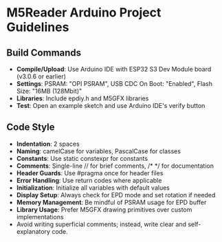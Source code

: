 # M5Reader Arduino Project Guidelines

## Build Commands
- **Compile/Upload**: Use Arduino IDE with ESP32 S3 Dev Module board (v3.0.6 or earlier)
- **Settings**: PSRAM: "OPI PSRAM", USB CDC On Boot: "Enabled", Flash Size: "16MB (128Mbit)"
- **Libraries**: Include epdiy.h and M5GFX libraries
- **Test**: Open an example sketch and use Arduino IDE's verify button

## Code Style
- **Indentation**: 2 spaces
- **Naming**: camelCase for variables, PascalCase for classes
- **Constants**: Use static constexpr for constants
- **Comments**: Single-line // for brief comments, /* */ for documentation
- **Header Guards**: Use #pragma once for header files
- **Error Handling**: Use return codes where applicable
- **Initialization**: Initialize all variables with default values
- **Display Setup**: Always check for EPD mode and set rotation if needed
- **Memory Management**: Be mindful of PSRAM usage for EPD buffer
- **Library Usage**: Prefer M5GFX drawing primitives over custom implementations
- Avoid writing superficial comments; instead, write clear and self-explanatory code.
